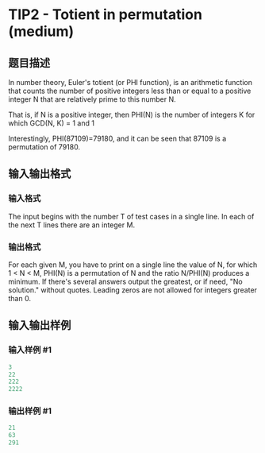 # TIP2 - Totient in permutation (medium)

## 题目描述

In number theory, Euler's totient (or PHI function), is an arithmetic function that counts the number of positive integers less than or equal to a positive integer N that are relatively prime to this number N.

That is, if N is a positive integer, then PHI(N) is the number of integers K for which GCD(N, K) = 1 and 1

Interestingly, PHI(87109)=79180, and it can be seen that 87109 is a permutation of 79180.

## 输入输出格式

### 输入格式

The input begins with the number T of test cases in a single line. In each of the next T lines there are an integer M.

### 输出格式

For each given M, you have to print on a single line the value of N, for which 1 < N < M, PHI(N) is a permutation of N and the ratio N/PHI(N) produces a minimum. If there's several answers output the greatest, or if need, "No solution." without quotes. Leading zeros are not allowed for integers greater than 0.

## 输入输出样例

### 输入样例 #1

```cpp
3
22
222
2222
```


### 输出样例 #1

```cpp
21
63
291
```


